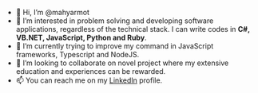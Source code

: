 - 👋 Hi, I’m @mahyarmot
- 👀 I’m interested in problem solving and developing software applications, regardless of the technical stack. I can write codes in <b>C#, VB.NET, JavaScript, Python and Ruby</b>.
- 🌱 I’m currently trying to improve my command in JavaScript frameworks, Typescript and NodeJS. 
- 💞️ I’m looking to collaborate on novel project where my extensive education and experiences can be rewarded.
- 📫 You can reach me on my [LinkedIn](https://www.linkedin.com/in/mahyarm/) profile.

<!---
mahyarmot/mahyarmot is a ✨ special ✨ repository because its `README.md` (this file) appears on your GitHub profile.
You can click the Preview link to take a look at your changes.
--->
